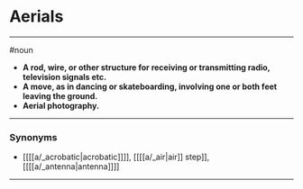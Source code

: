 # Aerials
---
#noun
- **A rod, wire, or other structure for receiving or transmitting radio, television signals etc.**
- **A move, as in dancing or skateboarding, involving one or both feet leaving the ground.**
- **Aerial photography.**
---
### Synonyms
- [[[[a/_acrobatic|acrobatic]]]], [[[[a/_air|air]] step]], [[[[a/_antenna|antenna]]]]
---
